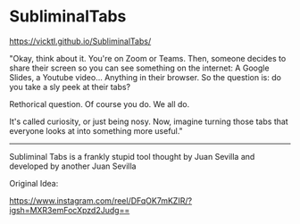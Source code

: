 # SubliminalTabs
https://vicktl.github.io/SubliminalTabs/

"Okay, think about it. You're on Zoom or Teams. 
Then, someone decides to share their screen so you can see something on the internet:
A Google Slides, a Youtube video... Anything in their browser.
So the question is: do you take a sly peek at their tabs?

Rethorical question.
Of course you do. We all do.

It's called curiosity, or just being nosy.
Now, imagine turning those tabs that everyone looks at into something more useful."

-------------------------


Subliminal Tabs is a frankly stupid tool thought by Juan Sevilla and developed by another Juan Sevilla


Original Idea:

https://www.instagram.com/reel/DFqOK7mKZIR/?igsh=MXR3emFocXpzd2Judg==
